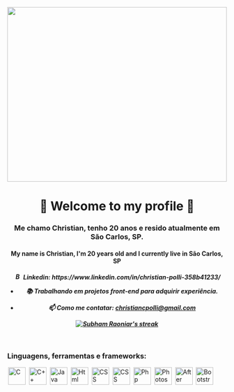 <a href="#"><img width="100%" height=400px src="https://images.unsplash.com/photo-1542831371-29b0f74f9713?ixid=MnwxMjA3fDB8MHxwaG90by1wYWdlfHx8fGVufDB8fHx8&ixlib=rb-1.2.1&auto=format&fit=crop&w=750&q=80" height="105px"/></a>

<h1 align="center">👋 Welcome to my profile 👋</h1>
<h3 align="center"> Me chamo Christian, tenho 20 anos e resido atualmente em São Carlos, SP. </h3>
<h4 align="center"> My name is Christian, I'm 20 years old and I currently live in São Carlos, SP </h4>
<h5 align="center"> <img src="https://cdn.jsdelivr.net/gh/devicons/devicon/icons/linkedin/linkedin-original.svg" alt="Bootstrap" widtf="15" height="15" style="max-width:100%;margin: 0 2px;"></img> Linkedin: https://www.linkedin.com/in/christian-polli-358b41233/

- 📚 Trabalhando em projetos front-end para adquirir experiência.

- 📫 Como me contatar: **christiancpolli@gmail.com**



<p align="center">
    <a href="https://github.com/Maracujacake/github-readme-streak-stats">
        <img title="🔥 Get streak stats for your profile at git.io/streak-stats" alt="Subham Raoniar's streak" src="https://github-readme-streak-stats.herokuapp.com/?user=Maracujacake&theme=black-ice&hide_border=true&stroke=0000&background=060A0CD0"/>
    </a>
</p>

<br/>
     
 

<h3 align="left">Linguagens, ferramentas e frameworks:</h3>
<p align="left"> <img src="https://cdn.jsdelivr.net/gh/devicons/devicon/icons/c/c-original.svg" alt="C" widtf="40" height="40" style="max-width:100%;margin: 0 2px;"></img> <img src="https://cdn.jsdelivr.net/gh/devicons/devicon/icons/cplusplus/cplusplus-original.svg" alt="C++" widtf="40" height="40" style="max-width:100%;margin: 0 2px;"></img> <img src="https://cdn.jsdelivr.net/gh/devicons/devicon/icons/java/java-original-wordmark.svg" alt="Java" widtf="45" height="40" style="max-width:100%;margin: 0 2px;"></img> <img src="https://cdn.jsdelivr.net/gh/devicons/devicon/icons/html5/html5-original-wordmark.svg" alt="Html" widtf="45" height="40" style="max-width:100%;margin: 0 2px;"></img> <img src="https://cdn.jsdelivr.net/gh/devicons/devicon/icons/css3/css3-original-wordmark.svg" alt="CSS" widtf="45" height="40" style="max-width:100%;margin: 0 2px;"></img> <img src="https://cdn.jsdelivr.net/gh/devicons/devicon/icons/javascript/javascript-original.svg" alt="CSS" widtf="45" height="40" style="max-width:100%;margin: 0 2px;"></img> <img src="https://cdn.jsdelivr.net/gh/devicons/devicon/icons/php/php-original.svg" alt="Php" widtf="45" height="40" style="max-width:100%;margin: 0 2px;"></img> <img src="https://cdn.jsdelivr.net/gh/devicons/devicon/icons/photoshop/photoshop-line.svg" alt="Photoshop" widtf="45" height="40" style="max-width:100%;margin: 0 2px;"></img> <img src="https://cdn.jsdelivr.net/gh/devicons/devicon/icons/aftereffects/aftereffects-original.svg" alt="After Effects" widtf="45" height="40" style="max-width:100%;margin: 0 2px;"></img> <img src="https://cdn.jsdelivr.net/gh/devicons/devicon/icons/bootstrap/bootstrap-original-wordmark.svg" alt="Bootstrap" widtf="45" height="40" style="max-width:100%;margin: 0 2px;"></img> <br>  <br>  </p>

